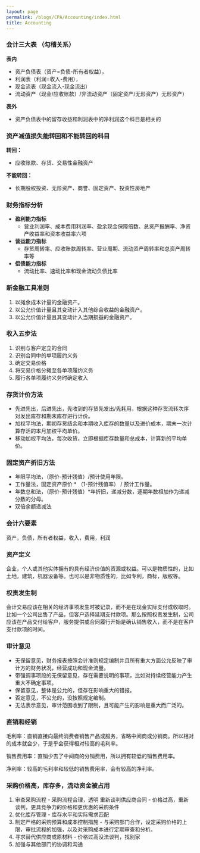 ```yaml
---
layout: page
permalink: /blogs/CPA/Accounting/index.html
title: Accounting
---
```


### 会计三大表 （勾稽关系）

**表内**

- 资产负债表（资产=负债-所有者权益），
- 利润表（利润=收入-费用），
- 现金流表（现金流入-现金流出）
- 流动资产（现金/应收账款）/非流动资产（固定资产/无形资产）无形资产）


**表外**

- 资产负债表中的留存收益和利润表中的净利润这个科目是相关的



### 资产减值损失能转回和不能转回的科目

**转回：**

- 应收账款、存货、交易性金融资产

**不能转回：**

- 长期股权投资、无形资产、商誉、固定资产、投资性房地产



### 财务指标分析

- **盈利能力指标**
  - 营业利润率、成本费用利润率、盈余现金保障倍数、总资产报酬率、净资产收益率和资本收益率六项
- **营运能力指标**
  - 存货周转率、应收账款周转率、营业周期、流动资产周转率和总资产周转率等
- **偿债能力指标**
  - 流动比率、速动比率和现金流动负债比率



### **新金融工具准则**

1. 以摊余成本计量的金融资产。
2. 以公允价值计量且其变动计入其他综合收益的金融资产。
3. 以公允价值计量且其变动计入当期损益的金融资产。



### 收入五步法

1. 识别与客户定立的合同
2. 识别合同中的单项履约义务
3. 确定交易价格
4. 将交易价格分摊至各单项履约义务
5. 履行各单项履约义务时确定收入



### 存货计价方法

- 先进先出，后进先出，先收到的存货先发出/先耗用，根据这种存货流转次序对发出库存和期末库存进行计价。
- 加权平均法，期初存货结余和本期收入库存的数量以及进价成本，期末一次计算存活的本月加权平均单价。
- 移动加权平均法，每次收货，立即根据库存数量和总成本，计算新的平均单价。



### 固定资产折旧方法

- 年限平均法，（原价-预计残值）/预计使用年限。
- 工作量法，固定资产原价 * （1-预计残值率） / 预计工作量。
- 年数总和法，（原价-预计残值）*年折旧，递减分数，逐期年数相加作为递减分数的分母。
- 双倍余额递减法



### 会计六要素

资产，负债，所有者权益，收入，费用，利润



### 资产定义

企业，个人或其他实体拥有的具有经济价值的资源或权益。可以是物质性的，比如土地，建筑，机器设备等。也可以是非物质性的，比如专利，商标，版权等。



### 权责发生制

会计交易应该在相关的经济事项发生时被记录，而不是在现金实际支付或收取时。比如一个公司出售了产品，但客户选择延期支付款项。那么按照权责发生制，公司应该在产品交付给客户，服务提供或合同履行开始是确认销售收入，而不是在客户支付款项的时间。



### 审计意见

- 无保留意见，财务报表按照会计准则规定编制并且所有重大方面公允反映了审计方的财务状况，经营成功和现金流量。
- 带强调事项段的无保留意见，存在需要说明的事项，比如对持续经营能力产生重大不确定事项。
- 保留意见，整体是公允的，但存在影响重大的错报。
- 否定意见，不公允的，没按照规定编制。
- 无法表示意见，审计范围收到了限制，且可能产生的影响是重大而广泛的。



### 直销和经销

毛利率：直销直接向最终消费者销售产品或服务，省略中间商或分销商。所以相对的成本就会少，于是乎会获得相对较高的毛利率。


销售费用率：直销少去了中间商的分销费用，所以拥有较低的销售费用率。


净利率：较高的毛利率和较低的销售费用率，会有较高的净利率。



### 采购价格高，库存多，流动资金被占用

1. 审查采购流程 - 采购流程合理，透明
   重新谈判供应商合同 - 价格过高，重新谈判，更具竞争力的价格和更优惠的采购条件
2. 优化库存管理 - 库存水平和实际需求匹配
3. 制定严格的采购预算和成本控制措施 - 与采购部门合作，设定采购价格的上限，审批流程的加强，以及对采购成本进行定期审查和分析。
4. 寻求替代供应商或原材料 - 价格过高没法谈判，找别家
5. 加强与其他部门的协调和沟通